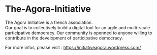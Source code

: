 # The-Agora-Initiative
The Agora Initiative is a french association.  
Our goal is to collectively build a digital tool for an agile and multi-scale participative democracy.
Our community is openned to anyone willing to contribute in the development of participative democracy.

For more infos, please visit : https://initiativeagora.wordpress.com/
